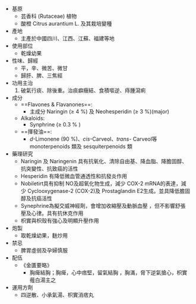 - 基原
	- 芸香科 (Rutaceae) 植物 
	- 酸橙 Citrus aurantium L. 及其栽培變種 
- 產地
	- 主產於中國四川、江西、江蘇、福建等地 
- 使用部位 
	- 乾燥幼果 
- 性味、歸經 
	- 平，辛、微苦、微甘
	- 歸肝、脾、三焦經 
- 功用主治 
	1. 破氣行痰、除後重。治痰癖癥結、食積嘔逆、痔腫瀉痢
- 成分 
	- ==Flavones & Flavanones==: 
		- 主成分 Naringin (≥ 4 %) 及 Neohesperidin (≥ 3 %)(major) 
	- Alkaloids: 
		- Synphrine (≥ 0.3 % ) 
	- ==揮發油==: 
		- *d*-Limonene (90 %)、*cis*-Carveol、*trans*- Carveol等 monoterpenoids 類及 sesquiterpenoids 類
- 藥理研究 
	- Naringin 及 Naringenin 具有抗氧化、清除自由基、降血脂、降膽固醇、抗突變性、抗致癌的活性 
	- Hesperidin 有降低微血管通透性和抗發炎作用 
	- Nobiletirt具有抑制 NO及超氧化物生成，減少 COX-2 mRNA的表達，減少 Cyclooxygenase-2 (COX-2)及 Prostaglandin E2生成。並具降低膽固醇及抗癌活性
	- Synephrine為擬交威神經劑，會增加收縮壓及動脈血壓 ，但不影響舒張壓及心律。具有抗休克作用 
	- 枳實與枳殼有強心及明顯升壓作用
- 炮製
	-  取乾燥幼果，麩炒用
- 禁忌 
	- 脾胃虛弱及孕婦慎服 
- 配伍
	- 《金匱要略》
		- 胸痺結胸；胸痺，心中痞堅，留氣結胸 ，胸滿，脅下逆氣搶心，枳實薤白湯主之 
- 運用方劑
	- 四逆散、小承氣湯、枳實消痞丸